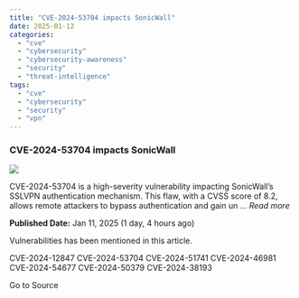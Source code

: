 ```yaml
---
title: "CVE-2024-53704 impacts SonicWall"
date: 2025-01-12
categories: 
  - "cve"
  - "cybersecurity"
  - "cybersecurity-awareness"
  - "security"
  - "threat-intelligence"
tags: 
  - "cve"
  - "cybersecurity"
  - "security"
  - "vpn"
---
```


### CVE-2024-53704 impacts SonicWall

![](https://upload.cvefeed.io/news/23604/thumbnail.jpg)

CVE-2024-53704 is a high-severity vulnerability impacting SonicWall’s SSLVPN authentication mechanism. This flaw, with a CVSS score of 8.2, allows remote attackers to bypass authentication and gain un ... _Read more_

**Published Date:** Jan 11, 2025 (1 day, 4 hours ago)

Vulnerabilities has been mentioned in this article.

CVE-2024-12847 CVE-2024-53704 CVE-2024-51741 CVE-2024-46981 CVE-2024-54677 CVE-2024-50379 CVE-2024-38193

Go to Source
